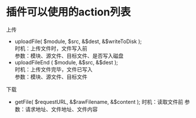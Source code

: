 # 插件可以使用的action列表

上传

* uploadFile( $module, $src, &$dest, &$writeToDisk );  
	时机：上传文件时，文件写入前  
	参数：模块、源文件、目标文件、是否写入磁盘  
* uploadFileEnd  ( $module, &$src, &$dest );  
	时机：上传文件完毕，文件已写入  
	参数：模块、源文件、目标文件  

下载  

* getFile( $requestURL, &$rawFilename, &$content );
	时机：读取文件前
	参数：请求地址、文件地址、文件内容